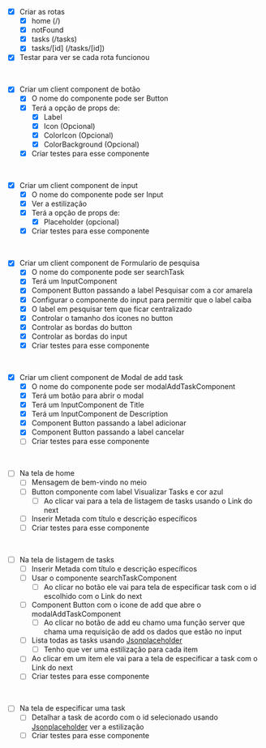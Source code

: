 - [x] Criar as rotas
    - [x] home (/)
    - [x] notFound
    - [x] tasks (/tasks)
    - [x] tasks/[id] (/tasks/[id])
- [x] Testar para ver se cada rota funcionou
<br/>

- [x] Criar um client component de botão
    - [x] O nome do componente pode ser Button
    - [x] Terá a opção de props de:
        - [x] Label 
        - [x] Icon (Opcional)
        - [x] ColorIcon (Opcional)
        - [x] ColorBackground (Opcional)
    - [x] Criar testes para esse componente
<br/>

- [x] Criar um client component de input
    - [x] O nome do componente pode ser Input
    - [x] Ver a estilização
    - [x] Terá a opção de props de:
        - [x] Placeholder (opcional)
    - [x] Criar testes para esse componente

<br/>

- [x] Criar um client component de Formulario de pesquisa
    - [x] O nome do componente pode ser searchTask
    - [x] Terá um InputComponent
    - [x] Component Button passando a label Pesquisar com a cor amarela
    - [x] Configurar o componente do input para permitir que o label caiba
    - [x] O label em pesquisar tem que ficar centralizado
    - [x] Controlar o tamanho dos icones no button
    - [x] Controlar as bordas do button
    - [x] Controlar as bordas do input
    - [x] Criar testes para esse componente

<br/>

- [x] Criar um client component de Modal de add task
    - [x] O nome do componente pode ser modalAddTaskComponent
    - [x] Terá um botão para abrir o modal
    - [x] Terá um InputComponent de Title
    - [x] Terá um InputComponent de Description
    - [x] Component Button passando a label adicionar
    - [x] Component Button passando a label cancelar
    - [ ] Criar testes para esse componente

<br/>

- [ ] Na tela de home
    - [ ] Mensagem de bem-vindo no meio
    - [ ] Button componente com label Visualizar Tasks e cor azul
        - [ ] Ao clicar vai para a tela de listagem de tasks usando o Link do next 
    - [ ] Inserir Metada com título e descrição específicos
    - [ ] Criar testes para esse componente

<br/>

- [ ] Na tela de listagem de tasks
    - [ ] Inserir Metada com título e descrição específicos
    - [ ] Usar o componente searchTaskComponent
        - [ ] Ao clicar no botão ele vai para  tela de especificar task com o id escolhido com o Link do next
    - [ ] Component Button com o icone de add que abre o modalAddTaskComponent
        - [ ] Ao clicar no botão de add eu chamo uma função server que chama uma requisição de add os dados que estão no input 
    - [ ] Lista todas as tasks usando [Jsonplaceholder](https://jsonplaceholder.typicode.com/)
        - [ ] Tenho que ver uma estilização para cada item
    - [ ] Ao clicar em um item ele vai para a tela de especificar a task com o Link do next
    - [ ] Criar testes para esse componente

<br/>

- [ ] Na tela de especificar uma task
    - [ ] Detalhar a task de acordo com o id selecionado usando [Jsonplaceholder](https://jsonplaceholder.typicode.com/) ver a estilização
    - [ ] Criar testes para esse componente
